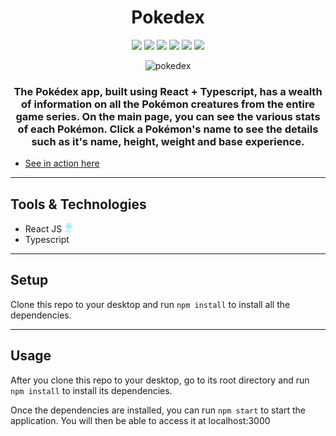 <h1 align="center">Pokedex</h1>
<p align="center">
<img src="https://img.shields.io/badge/-React-61DAFB?style=flat-square&logo=react&logoColor=black" >
<img src="https://img.shields.io/badge/npm-v7.0.0-blue.svg">
<img src="https://img.shields.io/badge/-HTML5-E34F26?style=flat-square&logo=html5&logoColor=white">
<img src="https://img.shields.io/badge/-CSS3-1572B6?style=flat-square&logo=css3">
<img src="https://img.shields.io/badge/-Nodejs-339933?style=flat-square&logo=Node.js&logoColor=white">
<img src="https://img.shields.io/badge/-TypeScript-007ACC?style=flat-square&logo=typescript&logoColor=white">
</p>

<div align="center" width="50">
  <img src="https://user-images.githubusercontent.com/32289626/132216561-7ca0b5fa-2f7b-4b29-a74d-22f2cd7499ba.png" alt="pokedex"  width="950"/>
</div>

<h3 align="center">The Pokédex app, built using React + Typescript, has a wealth of information on all the Pokémon creatures from the entire game series. On the main page, you can see the various stats of each Pokémon. Click a Pokémon's name to see the details such as it's name, height, weight and base experience.
</h3>

- [See in action here](https://pokemon-reactjs.netlify.app/)

---

## Tools & Technologies
- React JS <img src="https://raw.githubusercontent.com/devicons/devicon/master/icons/react/react-original-wordmark.svg" alt="react" width="15" height="15"/>
- Typescript

--- 

## Setup
Clone this repo to your desktop and run `npm install` to install all the dependencies.

---

## Usage
After you clone this repo to your desktop, go to its root directory and run `npm install` to install its dependencies.

Once the dependencies are installed, you can run  `npm start` to start the application. You will then be able to access it at localhost:3000
